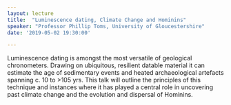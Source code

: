 ```yaml
---
layout: lecture
title:  "Luminescence dating, Climate Change and Hominins"
speaker: "Professor Phillip Toms, University of Gloucestershire"
date: '2019-05-02 19:30:00'

---
```

Luminescence dating is amongst the most versatile of geological chronometers. Drawing on ubiquitous, resilient datable material it can estimate the age of sedimentary events and heated archaeological artefacts spanning c. 10 to >105 yrs. This talk will outline the principles of this technique and instances where it has played a central role in uncovering past climate change and the evolution and dispersal of Hominins.